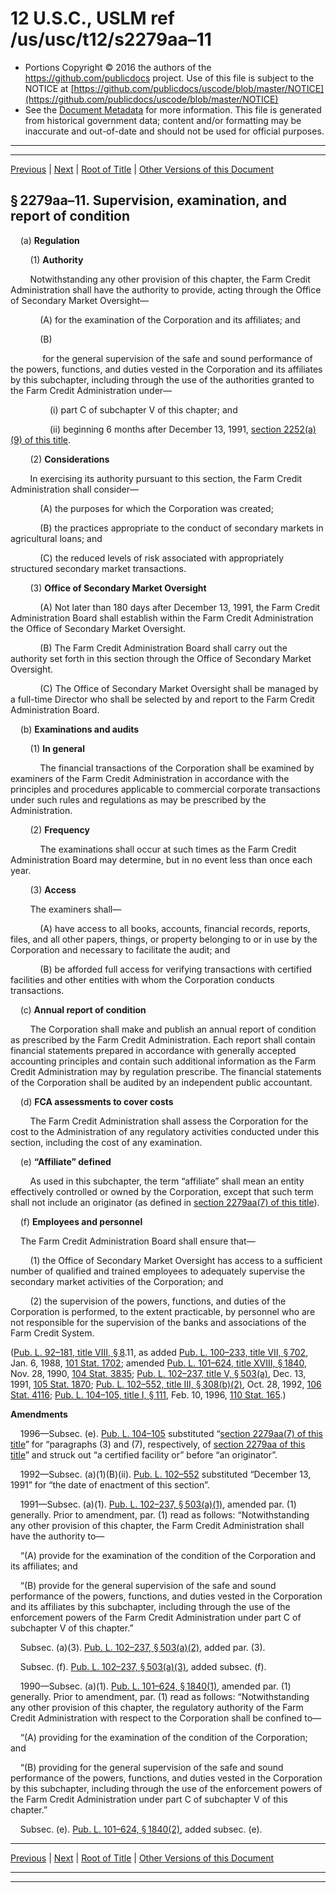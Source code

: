 ---
---

# 12 U.S.C., USLM ref /us/usc/t12/s2279aa–11

* Portions Copyright © 2016 the authors of the https://github.com/publicdocs project.
  Use of this file is subject to the NOTICE at [https://github.com/publicdocs/uscode/blob/master/NOTICE](https://github.com/publicdocs/uscode/blob/master/NOTICE)
* See the [Document Metadata](././../../../../../..//README.md) for more information.
  This file is generated from historical government data; content and/or formatting may be inaccurate and out-of-date and should not be used for official purposes.

----------
----------

[Previous](./../../../../../..//us/usc/t12/ch23/schVIII/ptA/m__us_usc_t12_s2279aa–10.md) | [Next](./../../../../../..//us/usc/t12/ch23/schVIII/ptA/m__us_usc_t12_s2279aa–12.md) | [Root of Title](./../../../../../../) | [Other Versions of this Document](https://publicdocs.github.io/go/links?ns=uslm&ref=%2Fus%2Fusc%2Ft12%2Fs2279aa%E2%80%9311)

## § 2279aa–11. Supervision, examination, and report of condition

    (a) __Regulation__ 

        (1) __Authority__ 

        Notwithstanding any other provision of this chapter, the Farm Credit Administration shall have the authority to provide, acting through the Office of Secondary Market Oversight—

            (A) for the examination of the Corporation and its affiliates; and

            (B)

             for the general supervision of the safe and sound performance of the powers, functions, and duties vested in the Corporation and its affiliates by this subchapter, including through the use of the authorities granted to the Farm Credit Administration under—

                (i) part C of subchapter V of this chapter; and

                (ii) beginning 6 months after December 13, 1991, [section 2252(a)(9) of this title][/us/usc/t12/s2252/a/9].

        (2) __Considerations__ 

        In exercising its authority pursuant to this section, the Farm Credit Administration shall consider—

            (A) the purposes for which the Corporation was created;

            (B) the practices appropriate to the conduct of secondary markets in agricultural loans; and

            (C) the reduced levels of risk associated with appropriately structured secondary market transactions.

        (3) __Office of Secondary Market Oversight__ 

            (A) Not later than 180 days after December 13, 1991, the Farm Credit Administration Board shall establish within the Farm Credit Administration the Office of Secondary Market Oversight.

            (B) The Farm Credit Administration Board shall carry out the authority set forth in this section through the Office of Secondary Market Oversight.

            (C) The Office of Secondary Market Oversight shall be managed by a full-time Director who shall be selected by and report to the Farm Credit Administration Board.

    (b) __Examinations and audits__ 

        (1) __In general__ 

            The financial transactions of the Corporation shall be examined by examiners of the Farm Credit Administration in accordance with the principles and procedures applicable to commercial corporate transactions under such rules and regulations as may be prescribed by the Administration.

        (2) __Frequency__ 

            The examinations shall occur at such times as the Farm Credit Administration Board may determine, but in no event less than once each year.

        (3) __Access__ 

        The examiners shall—

            (A) have access to all books, accounts, financial records, reports, files, and all other papers, things, or property belonging to or in use by the Corporation and necessary to facilitate the audit; and

            (B) be afforded full access for verifying transactions with certified facilities and other entities with whom the Corporation conducts transactions.

    (c) __Annual report of condition__ 

        The Corporation shall make and publish an annual report of condition as prescribed by the Farm Credit Administration. Each report shall contain financial statements prepared in accordance with generally accepted accounting principles and contain such additional information as the Farm Credit Administration may by regulation prescribe. The financial statements of the Corporation shall be audited by an independent public accountant.

    (d) __FCA assessments to cover costs__ 

        The Farm Credit Administration shall assess the Corporation for the cost to the Administration of any regulatory activities conducted under this section, including the cost of any examination.

    (e) __“Affiliate” defined__ 

        As used in this subchapter, the term “affiliate” shall mean an entity effectively controlled or owned by the Corporation, except that such term shall not include an originator (as defined in [section 2279aa(7) of this title][/us/usc/t12/s2279aa/7]).

    (f) __Employees and personnel__ 

    The Farm Credit Administration Board shall ensure that—

        (1) the Office of Secondary Market Oversight has access to a sufficient number of qualified and trained employees to adequately supervise the secondary market activities of the Corporation; and

        (2) the supervision of the powers, functions, and duties of the Corporation is performed, to the extent practicable, by personnel who are not responsible for the supervision of the banks and associations of the Farm Credit System.

([Pub. L. 92–181, title VIII, § 8][/us/pl/92/181/s8].11, as added [Pub. L. 100–233, title VII, § 702][/us/pl/100/233/s702], Jan. 6, 1988, [101 Stat. 1702][/us/stat/101/1702]; amended [Pub. L. 101–624, title XVIII, § 1840][/us/pl/101/624/s1840], Nov. 28, 1990, [104 Stat. 3835][/us/stat/104/3835]; [Pub. L. 102–237, title V, § 503(a)][/us/pl/102/237/s503/a], Dec. 13, 1991, [105 Stat. 1870][/us/stat/105/1870]; [Pub. L. 102–552, title III, § 308(b)(2)][/us/pl/102/552/s308/b/2], Oct. 28, 1992, [106 Stat. 4116][/us/stat/106/4116]; [Pub. L. 104–105, title I, § 111][/us/pl/104/105/s111], Feb. 10, 1996, [110 Stat. 165][/us/stat/110/165].)

 __Amendments__ 

    1996—Subsec. (e). [Pub. L. 104–105][/us/pl/104/105] substituted “[section 2279aa(7) of this title][/us/usc/t12/s2279aa/7]” for “paragraphs (3) and (7), respectively, of [section 2279aa of this title][/us/usc/t12/s2279aa]” and struck out “a certified facility or” before “an originator”.

    1992—Subsec. (a)(1)(B)(ii). [Pub. L. 102–552][/us/pl/102/552] substituted “December 13, 1991” for “the date of enactment of this section”.

    1991—Subsec. (a)(1). [Pub. L. 102–237, § 503(a)(1)][/us/pl/102/237/s503/a/1], amended par. (1) generally. Prior to amendment, par. (1) read as follows: “Notwithstanding any other provision of this chapter, the Farm Credit Administration shall have the authority to—

    “(A) provide for the examination of the condition of the Corporation and its affiliates; and

    “(B) provide for the general supervision of the safe and sound performance of the powers, functions, and duties vested in the Corporation and its affiliates by this subchapter, including through the use of the enforcement powers of the Farm Credit Administration under part C of subchapter V of this chapter.”

    Subsec. (a)(3). [Pub. L. 102–237, § 503(a)(2)][/us/pl/102/237/s503/a/2], added par. (3).

    Subsec. (f). [Pub. L. 102–237, § 503(a)(3)][/us/pl/102/237/s503/a/3], added subsec. (f).

    1990—Subsec. (a)(1). [Pub. L. 101–624, § 1840(1)][/us/pl/101/624/s1840/1], amended par. (1) generally. Prior to amendment, par. (1) read as follows: “Notwithstanding any other provision of this chapter, the regulatory authority of the Farm Credit Administration with respect to the Corporation shall be confined to—

    “(A) providing for the examination of the condition of the Corporation; and

    “(B) providing for the general supervision of the safe and sound performance of the powers, functions, and duties vested in the Corporation by this subchapter, including through the use of the enforcement powers of the Farm Credit Administration under part C of subchapter V of this chapter.”

    Subsec. (e). [Pub. L. 101–624, § 1840(2)][/us/pl/101/624/s1840/2], added subsec. (e).

----------

[Previous](./../../../../../..//us/usc/t12/ch23/schVIII/ptA/m__us_usc_t12_s2279aa–10.md) | [Next](./../../../../../..//us/usc/t12/ch23/schVIII/ptA/m__us_usc_t12_s2279aa–12.md) | [Root of Title](./../../../../../../) | [Other Versions of this Document](https://publicdocs.github.io/go/links?ns=uslm&ref=%2Fus%2Fusc%2Ft12%2Fs2279aa%E2%80%9311)

----------
----------

[/us/usc/t12/s2252/a/9]: https://publicdocs.github.io/go/links?ns=uslm&ref=%2Fus%2Fusc%2Ft12%2Fs2252%2Fa%2F9
[/us/usc/t12/s2279aa/7]: https://publicdocs.github.io/go/links?ns=uslm&ref=%2Fus%2Fusc%2Ft12%2Fs2279aa%2F7
[/us/pl/92/181/s8]: https://publicdocs.github.io/go/links?ns=uslm&ref=%2Fus%2Fpl%2F92%2F181%2Fs8
[/us/pl/100/233/s702]: https://publicdocs.github.io/go/links?ns=uslm&ref=%2Fus%2Fpl%2F100%2F233%2Fs702
[/us/stat/101/1702]: https://publicdocs.github.io/go/links?ns=uslm&ref=%2Fus%2Fstat%2F101%2F1702
[/us/pl/101/624/s1840]: https://publicdocs.github.io/go/links?ns=uslm&ref=%2Fus%2Fpl%2F101%2F624%2Fs1840
[/us/stat/104/3835]: https://publicdocs.github.io/go/links?ns=uslm&ref=%2Fus%2Fstat%2F104%2F3835
[/us/pl/102/237/s503/a]: https://publicdocs.github.io/go/links?ns=uslm&ref=%2Fus%2Fpl%2F102%2F237%2Fs503%2Fa
[/us/stat/105/1870]: https://publicdocs.github.io/go/links?ns=uslm&ref=%2Fus%2Fstat%2F105%2F1870
[/us/pl/102/552/s308/b/2]: https://publicdocs.github.io/go/links?ns=uslm&ref=%2Fus%2Fpl%2F102%2F552%2Fs308%2Fb%2F2
[/us/stat/106/4116]: https://publicdocs.github.io/go/links?ns=uslm&ref=%2Fus%2Fstat%2F106%2F4116
[/us/pl/104/105/s111]: https://publicdocs.github.io/go/links?ns=uslm&ref=%2Fus%2Fpl%2F104%2F105%2Fs111
[/us/stat/110/165]: https://publicdocs.github.io/go/links?ns=uslm&ref=%2Fus%2Fstat%2F110%2F165
[/us/pl/104/105]: https://publicdocs.github.io/go/links?ns=uslm&ref=%2Fus%2Fpl%2F104%2F105
[/us/usc/t12/s2279aa/7]: https://publicdocs.github.io/go/links?ns=uslm&ref=%2Fus%2Fusc%2Ft12%2Fs2279aa%2F7
[/us/usc/t12/s2279aa]: https://publicdocs.github.io/go/links?ns=uslm&ref=%2Fus%2Fusc%2Ft12%2Fs2279aa
[/us/pl/102/552]: https://publicdocs.github.io/go/links?ns=uslm&ref=%2Fus%2Fpl%2F102%2F552
[/us/pl/102/237/s503/a/1]: https://publicdocs.github.io/go/links?ns=uslm&ref=%2Fus%2Fpl%2F102%2F237%2Fs503%2Fa%2F1
[/us/pl/102/237/s503/a/2]: https://publicdocs.github.io/go/links?ns=uslm&ref=%2Fus%2Fpl%2F102%2F237%2Fs503%2Fa%2F2
[/us/pl/102/237/s503/a/3]: https://publicdocs.github.io/go/links?ns=uslm&ref=%2Fus%2Fpl%2F102%2F237%2Fs503%2Fa%2F3
[/us/pl/101/624/s1840/1]: https://publicdocs.github.io/go/links?ns=uslm&ref=%2Fus%2Fpl%2F101%2F624%2Fs1840%2F1
[/us/pl/101/624/s1840/2]: https://publicdocs.github.io/go/links?ns=uslm&ref=%2Fus%2Fpl%2F101%2F624%2Fs1840%2F2


